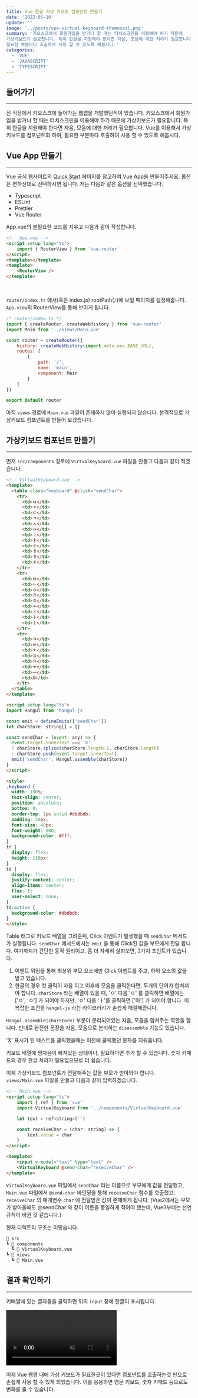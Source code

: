 ```yaml
---
title: Vue 한글 가상 키보드 컴포넌트 만들기
date: '2022-05-10'
update: ''
image: '../posts/vue-virtual-keyboard-themenail.png'
summary: '키오스크에서 회원가입을 받거나 할 때는 터치스크린을 이용해야 하기 때문에
가상키보드가 필요합니다. 특히 한글을 지원해야 한다면 자음, 모음에 대한 처리가 필요합니다. Vue를 이용해서 가상키보드를 컴포넌트화 하여,
필요한 부분마다 호출하여 사용 할 수 있도록 해봅시다.'
categories:
  - 'VUE'
  - 'JAVASCRIPT'
  - 'TYPESCRIPT'
---
```


## 들어가기

---

전 직장에서 키오스크에 들어가는 웹앱을 개발했던적이 있습니다. 키오스크에서 회원가입을 받거나 할 때는 터치스크린을 이용해야 하기 때문에
가상키보드가 필요합니다. 특히 한글을 지원해야 한다면 자음, 모음에 대한 처리가 필요합니다. Vue를 이용해서 가상키보드를 컴포넌트화 하여,
필요한 부분마다 호출하여 사용 할 수 있도록 해봅시다.

## Vue App 만들기

---

Vue 공식 웹사이트의 [Quick Start] 페이지를 참고하여 Vue App을 만들어주세요. 옵션은 편하신대로 선택하시면 됩니다.
저는 다음과 같은 옵션을 선택했습니다.

- Typescript
- ESLint
- Prettier
- Vue Router

[quick start]: https://vuejs.org/guide/quick-start.html#with-build-tools

App.vue의 불필요한 코드를 지우고 다음과 같이 작성합니다.

```html
<!-- App.vue -->
<script setup lang="ts">
	import { RouterView } from 'vue-router'
</script>
<template></template>
<template>
	<RouterView />
</template>
```

<br />

`router/index.ts` 에서(혹은 index.js) rootPath(`/`)에 보일 페이지를 설정해줍니다. `App.view`의 RouterView를 통해 보이게 됩니다.

```js
/* router/index.ts */
import { createRouter, createWebHistory } from 'vue-router'
import Main from '../views/Main.vue'

const router = createRouter({
	history: createWebHistory(import.meta.env.BASE_URL),
	routes: [
		{
			path: '/',
			name: 'main',
			component: Main
		}
	]
})

export default router
```

아직 `views` 경로에 `Main.vue` 파일이 존재하지 않아 실행되지 않습니다. 본격적으로 가상키보드 컴포넌트를 만들어 보겠습니다.

## 가상키보드 컴포넌트 만들기

---

먼저 `src/components` 경로에 `VirtualKeyboard.vue` 파일을 만들고 다음과 같이 적겠습니다.

```HTML
<!-- VirtualKeyboard.vue -->
<template>
  <table class="keyboard" @click="sendChar">
    <tr>
      <td>ㅂ</td>
      <td>ㅈ</td>
      <td>ㄷ</td>
      <td>ㄱ</td>
      <td>ㅅ</td>
      <td>ㅛ</td>
      <td>ㅕ</td>
      <td>ㅑ</td>
      <td>ㅐ</td>
      <td>ㅔ</td>
      <td>ㅖ</td>
      <td>ㅒ</td>
    </tr>
    <tr>
      <td>ㅁ</td>
      <td>ㄴ</td>
      <td>ㅇ</td>
      <td>ㄹ</td>
      <td>ㅎ</td>
      <td>ㅗ</td>
      <td>ㅓ</td>
      <td>ㅏ</td>
      <td>ㅣ</td>
    </tr>
    <tr>
      <td>ㅋ</td>
      <td>ㅌ</td>
      <td>ㅊ</td>
      <td>ㅍ</td>
      <td>ㅠ</td>
      <td>ㅜ</td>
      <td>ㅡ</td>
      <td>X</td>
    </tr>
  </table>
</template>

<script setup lang="ts">
import Hangul from 'hangul-js'

const emit = defineEmits(['sendChar'])
let charStore: string[] = []

const sendChar = (event: any) => {
  event.target.innerText === 'X'
  ? charStore.splice(charStore.length-1, charStore.length)
  : charStore.push(event.target.innerText)
  emit('sendChar', Hangul.assemble(charStore))
}
</script>

<style>
.keyboard {
  width: 100%;
  text-align: center;
  position: absolute;
  bottom: 0;
  border-top: 1px solid #dbdbdb;
  padding: 20px;
  font-size: 40px;
  font-weight: 800;
  background-color: #fff;
}
tr {
  display: flex;
  height: 130px;
}
td {
  display: flex;
  justify-content: center;
  align-items: center;
  flex: 1;
  user-select: none;
}
td:active {
  background-color: #dbdbdb;
}
</style>
```

Table 태그로 키보드 배열을 그려준뒤, Click 이벤트가 발생했을 때 `sendChar` 메서드가 실행됩니다. `sendChar` 메서드에서는 `emit` 을 통해
Click된 값을 부모에게 전달 합니다. 여기까지가 간단한 동작 원리이고, 좀 더 자세히 살펴보면, 2가지 포인트가 있습니다.

1. 이벤트 위임을 통해 최상위 부모 요소에만 Click 이벤트를 주고, 하위 요소의 값을 받고 있습니다.
2. 한글의 경우 첫 클릭이 자음 이고 이후에 모음을 클릭한다면, 두개의 단어가 합쳐져야 합니다. `charStore` 라는 배열이 있을 때, 'ㅇ' 다음 'ㅇ' 를 클릭하면 배열에는 ['ㅇ', 'ㅇ'] 가 되어야 하지만, 'ㅇ' 다음 'ㅏ'를 클릭하면 ['아'] 가 되어야 합니다. 이 복잡한 조건을 `hangul-js` 라는 라이브러리가 손쉽게 해결해줍니다.

`Hangul.assemble(charStore)` 부분이 분리되어있는 자음, 모음을 합쳐주는 역할을 합니다. 반대로 완전한 문장을 자음, 모음으로 분리하는 `disassemble` 기능도 있습니다.

'X' 표시가 된 텍스트를 클릭했을때는 이전에 클릭했던 문자를 지워줍니다.

<div class="side-note">
키보드 배열에 쌍자음이 빠져있는 상태이나, 필요하다면 추가 할 수 있습니다. 숫자 키패드의 경우 한글 처리가 필요없으므로 더 쉽습니다.
</div>

이제 가상키보드 컴포넌트가 전달해주는 값을 부모가 받아와야 합니다. `views/Main.vue` 파일을 만들고 다음과 같이 입력하겠습니다.

```html
<!-- Main.vue -->
<script setup lang="ts">
	import { ref } from 'vue'
	import VirtualKeyboard from '../components/VirtualKeyboard.vue'

	let text = ref<string>('')

	const receiveChar = (char: string) => {
		text.value = char
	}
</script>

<template>
	<input v-model="text" type="text" />
	<VirtualKeyboard @send-char="receiveChar" />
</template>
```

`VirtualKeyboard.vue` 파일에서 `sendChar` 라는 이름으로 부모에게 값을 전달했고, `Main.vue` 파일에서 `@send-char` 바인딩을 통해
`receiveChar` 함수를 호출했고, `receiveChar` 의 매개변수 `char` 에 전달받은 값이 존재하게 됩니다.
(Vue2에서는 부모가 받아올때도 @sendChar 와 같이 이름을 동일하게 적어야 했는데, Vue3부터는 선언규칙이 바뀐 것 같습니다.)

현재 디렉토리 구조는 이렇습니다.

```fs
📂 src
┗ 📂 components
  ┗ 📜 VirtualKeyboard.vue
┗ 📂 views
  ┗ 📜 Main.vue
```

## 결과 확인하기

---

키배열에 있는 글자들을 클릭하면 위의 `input` 창에 한글이 표시됩니다.

<video autoplay loop muted playsinline>
  <source src="../videos/virtual-keyboard.webm" type="video/webm">
</video>

이제 Vue 웹앱 내에 가상 키보드가 필요한곳이 있다면 컴포넌트를 호출하는것 만으로 손쉽게 사용 할 수 있게 되었습니다.
이를 응용하면 영문 키보드, 숫자 키패드 등으로도 변화를 줄 수 있습니다.
